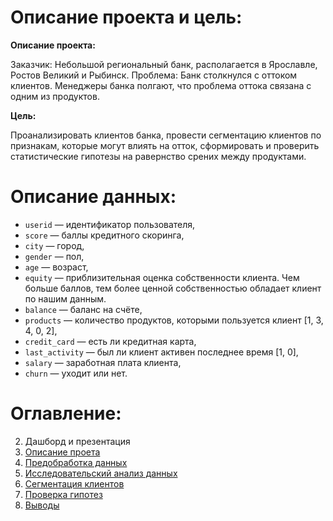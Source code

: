 # <a name="descript"> Описание проекта и цель:</a> 

**Описание проекта:**

Заказчик: Небольшой региональный банк, располагается в Ярославле, Ростов Великий и Рыбинск.
Проблема: Банк столкнулся с оттоком клиентов. Менеджеры банка полгают, что проблема оттока связана с одним из продуктов. 

**Цель:**

Проанализировать клиентов банка, провести сегментацию клиентов по признакам, которые могут влиять на отток, сформировать и проверить статистические гипотезы на равернство срених между продуктами.

# Описание данных: 
- `userid` — идентификатор пользователя,
- `score` — баллы кредитного скоринга,
- `city` — город,
- `gender` — пол,
- `age` — возраст,
- `equity` — приблизительная оценка собственности клиента. Чем больше баллов, тем более ценной собственностью обладает клиент по нашим данным.
- `balance` — баланс на счёте,
- `products` — количество продуктов, которыми пользуется клиент [1, 3, 4, 0, 2],
- `credit_card` — есть ли кредитная карта,
- `last_activity` — был ли клиент активен последнее время [1, 0],
- `salary` — заработная плата клиента,
- `churn` — уходит или нет.

# Оглавление: 
2. <a name="dashboard">  Дашборд и презентация</a>
3. [Описание проета](#descript)
4. [Предобработка данных](#preprocess)
5. [Исследовательский анализ данных](#analysis)
6. [Сегментация клиентов](#segment)
7. [Проверка гипотез](#check)
8. [Выводы](#cncl)
